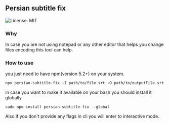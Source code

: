 ## Persian subtitle fix
![License: MIT](https://img.shields.io/badge/License-MIT-blue.svg)

### Why
In case you are not using notepad or any other editor that helps you change files encoding this tool can help.
### How to use
you just need to have npm(version 5.2+) on your system.
```shell
npx persian-subtitle-fix -I path/to/file.srt -O path/to/outputFile.srt
```

in case you want to make it available on your bash you should install it globally

```shell
sudo npm install persian-subtitle-fix --global
```

Also if you don't provide any flags in cli you will enter to interactive mode.

